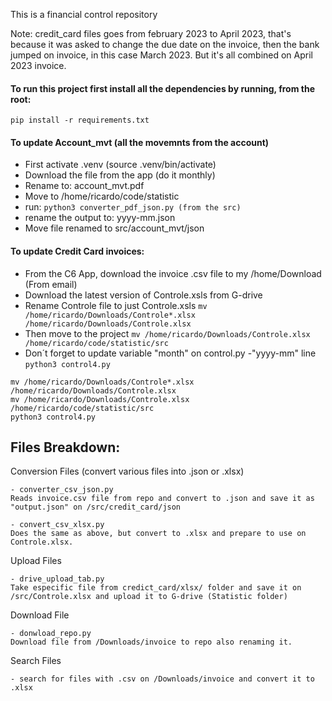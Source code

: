 This is a financial control repository

Note:
credit_card files goes from february 2023 to April 2023, that's because it was asked to change the due date on the invoice, then the bank jumped on invoice, in this case March 2023. But it's all combined on April 2023 invoice.

#### To run this project first install all the dependencies by running, from the root:

`pip install -r requirements.txt`

#### To update Account_mvt (all the movemnts from the account)

- First activate .venv (source .venv/bin/activate)
- Download the file from the app (do it monthly)
- Rename to: account_mvt.pdf
- Move to /home/ricardo/code/statistic
- run: `python3 converter_pdf_json.py (from the src)`
- rename the output to: yyyy-mm.json
- Move file renamed to src/account_mvt/json

#### To update Credit Card invoices:

- From the C6 App, download the invoice .csv file to my /home/Download (From email)
- Download the latest version of Controle.xsls from G-drive
- Rename Controle file to just Controle.xsls
    `mv /home/ricardo/Downloads/Controle*.xlsx /home/ricardo/Downloads/Controle.xlsx`
- Then move to the project
    `mv /home/ricardo/Downloads/Controle.xlsx /home/ricardo/code/statistic/src`
- Don´t forget to update variable "month" on control.py -"yyyy-mm" line 
    `python3 control4.py`

```shell
mv /home/ricardo/Downloads/Controle*.xlsx /home/ricardo/Downloads/Controle.xlsx
mv /home/ricardo/Downloads/Controle.xlsx /home/ricardo/code/statistic/src
python3 control4.py
```


## Files Breakdown:

Conversion Files (convert various files into .json or .xlsx)

    - converter_csv_json.py
    Reads invoice.csv file from repo and convert to .json and save it as "output.json" on /src/credit_card/json

    - convert_csv_xlsx.py
    Does the same as above, but convert to .xlsx and prepare to use on Controle.xlsx.

Upload Files
    
    - drive_upload_tab.py
    Take especific file from credict_card/xlsx/ folder and save it on /src/Controle.xlsx and upload it to G-drive (Statistic folder)

Download File

    - donwload_repo.py
    Download file from /Downloads/invoice to repo also renaming it.

Search Files

    - search for files with .csv on /Downloads/invoice and convert it to .xlsx
